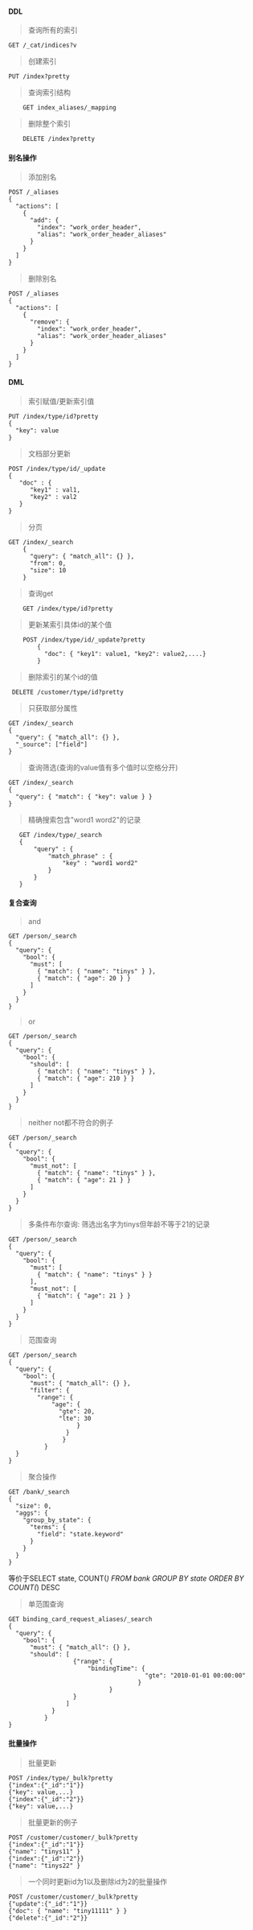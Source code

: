 #### DDL
>查询所有的索引  

 	GET /_cat/indices?v
 	
>创建索引

 	PUT /index?pretty

 	
>查询索引结构
    	
    	GET index_aliases/_mapping
    	
>删除整个索引
    	
    	DELETE /index?pretty
    	 	
#### 别名操作
>添加别名

    POST /_aliases
    {
      "actions": [
        {
          "add": {
            "index": "work_order_header",
            "alias": "work_order_header_aliases"
          }
        }
      ]
    }


>删除别名

    POST /_aliases
    {
      "actions": [
        {
          "remove": {
            "index": "work_order_header",
            "alias": "work_order_header_aliases"
          }
        }
      ]
    }    
        	 	
    	 	
#### DML    	 	

>索引赋值/更新索引值

    PUT /index/type/id?pretty
	{
	  "key": value
	}
 	
>文档部分更新

 	POST /index/type/id/_update
    {
       "doc" : {
          "key1" : val1,
          "key2" : val2 
       }
    }
    

>分页

    GET /index/_search
    	{
    	  "query": { "match_all": {} },
    	  "from": 0,
    	  "size": 10
    	}
    	
>查询get

    	GET /index/type/id?pretty
    	

    	
>更新某索引具体id的某个值
    	
    	POST /index/type/id/_update?pretty
        	{
        	  "doc": { "key1": value1, "key2": value2,....}
        	}
        	
        	
>删除索引的某个id的值

     DELETE /customer/type/id?pretty
        	

>只获取部分属性

    GET /index/_search
    {
      "query": { "match_all": {} },
      "_source": ["field"]
    }
    
>查询筛选(查询的value值有多个值时以空格分开)

    GET /index/_search
    {
      "query": { "match": { "key": value } }
    }
    
> 精确搜索包含"word1 word2"的记录

       GET /index/type/_search
       {
           "query" : {
               "match_phrase" : {
                   "key" : "word1 word2"
               }
           }
       }
       
#### 复合查询
>and

    GET /person/_search
    {
      "query": {
        "bool": {
          "must": [
            { "match": { "name": "tinys" } },
            { "match": { "age": 20 } }
          ]
        }
      }
    }
    
>or
    
    GET /person/_search
    {
      "query": {
        "bool": {
          "should": [
            { "match": { "name": "tinys" } },
            { "match": { "age": 210 } }
          ]
        }
      }
    }
    
    
>neither not都不符合的例子

    GET /person/_search
    {
      "query": {
        "bool": {
          "must_not": [
            { "match": { "name": "tinys" } },
            { "match": { "age": 21 } }
          ]
        }
      }
    }
    
    
>多条件布尔查询: 筛选出名字为tinys但年龄不等于21的记录

    GET /person/_search
    {
      "query": {
        "bool": {
          "must": [
            { "match": { "name": "tinys" } }
          ],
          "must_not": [
            { "match": { "age": 21 } }
          ]
        }
      }
    }


>范围查询

    GET /person/_search
    {
      "query": {
        "bool": {
          "must": { "match_all": {} },
          "filter": {
            "range": {
                "age": {
                  "gte": 20,
                  "lte": 30
                       }
                    }
                   }
              }
      }
    }


>聚合操作

    GET /bank/_search
    {
      "size": 0,
      "aggs": {
        "group_by_state": {
          "terms": {
            "field": "state.keyword"
          }
        }
      }
    }       
 等价于SELECT state, COUNT(*) FROM bank GROUP BY state ORDER BY COUNT(*) DESC
 
 
>单范围查询
    
    GET binding_card_request_aliases/_search
    {
      "query": {
        "bool": {
          "must": { "match_all": {} },
          "should": [
                      {"range": {
                          "bindingTime": {
                                          "gte": "2010-01-01 00:00:00"
                                        }
                                }
                      }
                    ]
                }
              }
    }
    
    

    
#### 批量操作
>批量更新

	POST /index/type/_bulk?pretty
	{"index":{"_id":"1"}}
	{"key": value,...}
	{"index":{"_id":"2"}}
	{"key": value,...}

>批量更新的例子

	POST /customer/customer/_bulk?pretty
	{"index":{"_id":"1"}}
	{"name": "tinys11" }
	{"index":{"_id":"2"}}
	{"name": "tinys22" }


>一个同时更新id为1以及删除id为2的批量操作

	POST /customer/customer/_bulk?pretty
	{"update":{"_id":"1"}}
	{"doc": { "name": "tiny11111" } }
	{"delete":{"_id":"2"}}    
    
    
    